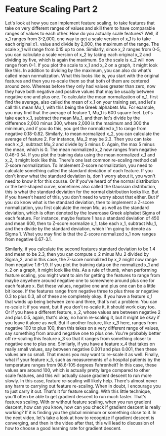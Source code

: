 # Feature Scaling Part 2
Let's look at how you can implement feature scaling, to take features that take on very different ranges of values and skill them to have comparable ranges of values to each other. How do you actually scale features? Well, if x_1 ranges from 3-2,000, one way to get a scale version of x_1 is to take each original x1_ value and divide by 2,000, the maximum of the range. The scale x_1 will range from 0.15 up to one. Similarly, since x_2 ranges from 0-5, you can calculate a scale version of x_2 by taking each original x_2 and dividing by five, which is again the maximum. So the scale is x_2 will now range from 0-1. If you plot the scale to x_1 and x_2 on a graph, it might look like this. In addition to dividing by the maximum, you can also do what's called mean normalization. What this looks like is, you start with the original features and then you re-scale them so that both of them are centered around zero. Whereas before they only had values greater than zero, now they have both negative and positive values that may be usually between negative one and plus one. To calculate the mean normalization of x_1, first find the average, also called the mean of x_1 on your training set, and let's call this mean Mu_1, with this being the Greek alphabets Mu. For example, you may find that the average of feature 1, Mu_1 is 600 square feet. Let's take each x_1, subtract the mean Mu_1, and then let's divide by the difference 2,000 minus 300, where 2,000 is the maximum and 300 the minimum, and if you do this, you get the normalized x_1 to range from negative 0.18-0.82. Similarly, to mean normalized x_2, you can calculate the average of feature 2. For instance, Mu_2 may be 2.3. Then you can take each x_2, subtract Mu_2 and divide by 5 minus 0. Again, the max 5 minus the mean, which is 0. The mean normalized x_2 now ranges from negative 0.46-0 54. If you plot the training data using the mean normalized x_1 and x_2, it might look like this. There's one last common re-scaling method call Z-score normalization. To implement Z-score normalization, you need to calculate something called the standard deviation of each feature. If you don't know what the standard deviation is, don't worry about it, you won't need to know it for this course. Or if you've heard of the normal distribution or the bell-shaped curve, sometimes also called the Gaussian distribution, this is what the standard deviation for the normal distribution looks like. But if you haven't heard of this, you don't need to worry about that either. But if you do know what is the standard deviation, then to implement a Z-score normalization, you first calculate the mean Mu, as well as the standard deviation, which is often denoted by the lowercase Greek alphabet Sigma of each feature. For instance, maybe feature 1 has a standard deviation of 450 and mean 600, then to Z-score normalize x_1, take each x_1, subtract Mu_1, and then divide by the standard deviation, which I'm going to denote as Sigma 1. What you may find is that the Z-score normalized x_1 now ranges from negative 0.67-3.1.

Similarly, if you calculate the second features standard deviation to be 1.4 and mean to be 2.3, then you can compute x_2 minus Mu_2 divided by Sigma_2, and in this case, the Z-score normalized by x_2 might now range from negative 1.6-1.9. If you plot the training data on the normalized x_1 and x_2 on a graph, it might look like this. As a rule of thumb, when performing feature scaling, you might want to aim for getting the features to range from maybe anywhere around negative one to somewhere around plus one for each feature x. But these values, negative one and plus one can be a little bit loose. If the features range from negative three to plus three or negative 0.3 to plus 0.3, all of these are completely okay. If you have a feature x_1 that winds up being between zero and three, that's not a problem. You can re-scale it if you want, but if you don't re-scale it, it should work okay too. Or if you have a different feature, x_2, whose values are between negative 2 and plus 0.5, again, that's okay, no harm re-scaling it, but it might be okay if you leave it alone as well. But if another feature, like x_3 here, ranges from negative 100 to plus 100, then this takes on a very different range of values, say something from around negative one to plus one. You're probably better off re-scaling this feature x_3 so that it ranges from something closer to negative one to plus one. Similarly, if you have a feature x_4 that takes on really small values, say between negative 0.001 and plus 0.001, then these values are so small. That means you may want to re-scale it as well. Finally, what if your feature x_5, such as measurements of a hospital patients by the temperature ranges from 98.6-105 degrees Fahrenheit? In this case, these values are around 100, which is actually pretty large compared to other scale features, and this will actually cause gradient descent to run more slowly. In this case, feature re-scaling will likely help. There's almost never any harm to carrying out feature re-scaling. When in doubt, I encourage you to just carry it out. That's it for feature scaling. With this little technique, you'll often be able to get gradient descent to run much faster. That's features scaling. With or without feature scaling, when you run gradient descent, how can you know, how can you check if gradient descent is really working? If it is finding you the global minimum or something close to it. In the next video, let's take a look at how to recognize if gradient descent is converging, and then in the video after that, this will lead to discussion of how to choose a good learning rate for gradient descent.
​
